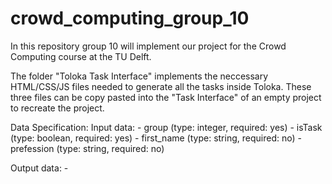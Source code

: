 # crowd_computing_group_10
In this repository group 10 will implement our project for the Crowd Computing course at the TU Delft.

The folder "Toloka Task Interface" implements the neccessary HTML/CSS/JS files needed to generate all the tasks inside Toloka. These three files can be copy pasted into the "Task Interface" of an empty project to recreate the project.

Data Specification:
Input data:
    - group (type: integer, required: yes)
    - isTask (type: boolean, required: yes)
    - first_name (type: string, required: no)
    - prefession (type: string, required: no)

Output data:
    - 
